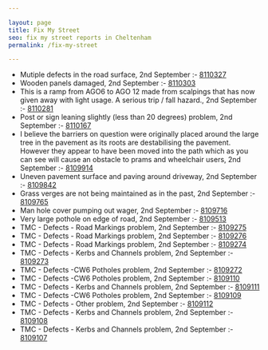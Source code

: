 ```yaml
---

layout: page
title: Fix My Street
seo: fix my street reports in Cheltenham
permalink: /fix-my-street

---
```


<!-- fix_marker starts -->

- Mutiple defects in the road surface, 2nd September :- [8110327](https://www.fixmystreet.com/report/8110327)
- Wooden panels damaged, 2nd September :- [8110303](https://www.fixmystreet.com/report/8110303)
- This is a ramp from AGO6 to AGO 12 made from scalpings that has now given away with light usage. A serious trip / fall hazard., 2nd September :- [8110281](https://www.fixmystreet.com/report/8110281)
- Post or sign leaning slightly (less than 20 degrees) problem, 2nd September :- [8110167](https://www.fixmystreet.com/report/8110167)
- I believe the barriers on question were originally placed around the large tree in the pavement as its roots are destabilising the pavement. However they appear to have been moved into the path which as you can see will cause an obstacle to prams and wheelchair users, 2nd September :- [8109914](https://www.fixmystreet.com/report/8109914)
- Uneven pavement surface and paving around driveway, 2nd September :- [8109842](https://www.fixmystreet.com/report/8109842)
- Grass verges are not being maintained as in the past, 2nd September :- [8109765](https://www.fixmystreet.com/report/8109765)
- Man hole cover pumping out wager, 2nd September :- [8109716](https://www.fixmystreet.com/report/8109716)
- Very large pothole on edge of road, 2nd September :- [8109513](https://www.fixmystreet.com/report/8109513)
- TMC - Defects - Road Markings problem, 2nd September :- [8109275](https://www.fixmystreet.com/report/8109275)
- TMC - Defects - Road Markings problem, 2nd September :- [8109276](https://www.fixmystreet.com/report/8109276)
- TMC - Defects - Road Markings problem, 2nd September :- [8109274](https://www.fixmystreet.com/report/8109274)
- TMC - Defects - Kerbs and Channels problem, 2nd September :- [8109273](https://www.fixmystreet.com/report/8109273)
- TMC - Defects -CW6 Potholes  problem, 2nd September :- [8109272](https://www.fixmystreet.com/report/8109272)
- TMC - Defects -CW6 Potholes  problem, 2nd September :- [8109110](https://www.fixmystreet.com/report/8109110)
- TMC - Defects - Kerbs and Channels problem, 2nd September :- [8109111](https://www.fixmystreet.com/report/8109111)
- TMC - Defects -CW6 Potholes  problem, 2nd September :- [8109109](https://www.fixmystreet.com/report/8109109)
- TMC - Defects - Other problem, 2nd September :- [8109112](https://www.fixmystreet.com/report/8109112)
- TMC - Defects - Kerbs and Channels problem, 2nd September :- [8109108](https://www.fixmystreet.com/report/8109108)
- TMC - Defects - Kerbs and Channels problem, 2nd September :- [8109107](https://www.fixmystreet.com/report/8109107)

<!-- fix_marker ends -->